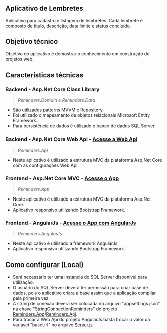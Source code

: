 ## Aplicativo de Lembretes

Aplicativo para cadastro e listagem de lembretes. 
Cada lembrete é composto de título, descrição, data limite e status concluído.

## Objetivo técnico

Objetivo do aplicativo é demostrar o conhecimento em construção de projetos web.
	
## Características técnicas 
	
### Backend - Asp.Net Core Class Library

> *Reminders.Domain e Reminders.Data*
- São utilizados patterns MVVM e Repository.
- Foi utilizado o mapeamento de objetos relacionais Microsoft Entity Framework.
- Para persistência de dados é utilizado o banco de dados SQL Server.

### Backend - Asp.Net Core Web Api - [Acesse a Web Api](http://reminderscoreapi.azurewebsites.net/swagger/ui/)

> *Reminders.Api*
- Neste aplicativo é utilizado a estrutura MVC da plataforma Asp.Net Core com as configurações Web.Api.

### Frontend - Asp.Net Core MVC - [Acesse o App](http://reminderscoreapp.azurewebsites.net/)
  
> *Reminders.App*
- Neste aplicativo é utilizado a estrutura MVC da plataforma Asp.Net Core.
- Aplicativo responsivo utilizando Bootstrap Framework.

### Frontend - AngularJs - [Acesse o App com AngularJs](http://remindersangular.azurewebsites.net/)
	
> *Reminders.AngularJs*
- Neste aplicativo é utilizado a framework AngularJs.
- Aplicativo responsivo utilizando Bootstrap Framework.
	
## Como configurar (Local)

- Será necessário ter uma instancia do SQL Server disponível para utilização. 
- O usuário do SQL Server deverá ter permissão para criar base de dados, pois o aplicativo criara a base assim que a aplicação compilar pela primeira vez. 
- A string de conexão devera ser colocada no arquivo "appsettings.json" na chave "StringConnectionReminders" do projeto [Reminders.App](https://github.com/KaueReinbold/Reminders/blob/master/Reminders/src/Reminders.App/appsettings.json)/[Reminders.Api](https://github.com/KaueReinbold/Reminders/blob/master/Reminders/src/Reminders.Api/appsettings.json).
- Para trocar a Web Api do projeto AngularJs basta trocar o valor da variávei "baseUrl" no arquivo [Server.js](https://github.com/KaueReinbold/Reminders/blob/master/Reminders/src/Reminders.AngularJs/wwwroot/js/app/api/server.factory.js)
